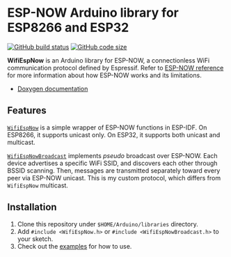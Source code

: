 # ESP-NOW Arduino library for ESP8266 and ESP32

[![GitHub build status](https://img.shields.io/github/workflow/status/yoursunny/WifiEspNow/build)](https://github.com/yoursunny/WifiEspNow/actions) [![GitHub code size](https://img.shields.io/github/languages/code-size/yoursunny/WifiEspNow?style=flat)](https://github.com/yoursunny/WifiEspNow)

**WifiEspNow** is an Arduino library for ESP-NOW, a connectionless WiFi communication protocol defined by Espressif.
Refer to [ESP-NOW reference](https://docs.espressif.com/projects/esp-idf/en/latest/api-reference/network/esp_now.html) for more information about how ESP-NOW works and its limitations.

* [Doxygen documentation](https://wifiespnow.yoursunny.dev/)

## Features

[`WifiEspNow`](src/WifiEspNow.h) is a simple wrapper of ESP-NOW functions in ESP-IDF.
On ESP8266, it supports unicast only.
On ESP32, it supports both unicast and multicast.

[`WifiEspNowBroadcast`](src/WifiEspNowBroadcast.h) implements *pseudo* broadcast over ESP-NOW.
Each device advertises a specific WiFi SSID, and discovers each other through BSSID scanning.
Then, messages are transmitted separately toward every peer via ESP-NOW unicast.
This is my custom protocol, which differs from `WifiEspNow` multicast.

## Installation

1. Clone this repository under `$HOME/Arduino/libraries` directory.
2. Add `#include <WifiEspNow.h>` or `#include <WifiEspNowBroadcast.h>` to your sketch.
3. Check out the [examples](examples/) for how to use.

